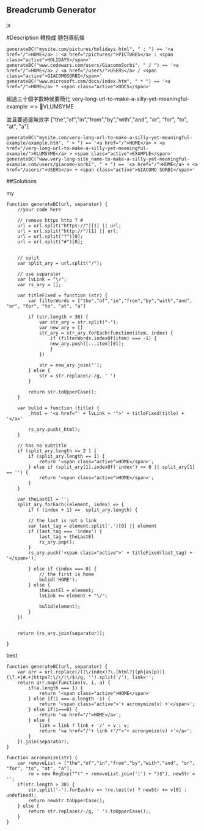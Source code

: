 ## Breadcrumb Generator
js
 
#Description
轉換成 麵包導航條

    generateBC("mysite.com/pictures/holidays.html", " : ") == '<a href="/">HOME</a> : <a href="/pictures/">PICTURES</a> : <span class="active">HOLIDAYS</span>'
    generateBC("www.codewars.com/users/GiacomoSorbi", " / ") == '<a href="/">HOME</a> / <a href="/users/">USERS</a> / <span class="active">GIACOMOSORBI</span>'
    generateBC("www.microsoft.com/docs/index.htm", " * ") == '<a href="/">HOME</a> * <span class="active">DOCS</span>'

超過三十個字數時候要簡化
very-long-url-to-make-a-silly-yet-meaningful-example ＝> VLUMSYME

並且要過濾無效字
["the","of","in","from","by","with","and", "or", "for", "to", "at", "a"]


    generateBC("mysite.com/very-long-url-to-make-a-silly-yet-meaningful-example/example.htm", " > ") == '<a href="/">HOME</a> > <a href="/very-long-url-to-make-a-silly-yet-meaningful-example/">VLUMSYME</a> > <span class="active">EXAMPLE</span>'
    generateBC("www.very-long-site_name-to-make-a-silly-yet-meaningful-example.com/users/giacomo-sorbi", " + ") == '<a href="/">HOME</a> + <a href="/users/">USERS</a> + <span class="active">GIACOMO SORBI</span>'


##Solutions

my

    function generateBC(url, separator) {
        //your code here
        
        // remove https http ? #
        url = url.split("https://")[1] || url;
        url = url.split("http://")[1] || url;
        url = url.split("?")[0];
        url = url.split("#")[0];

        
        // split 
        var split_ary = url.split("/");
        
        // use separator 
        var lvLink = "\/";
        var rs_ary = [];
        
        var titleFixed = function (str) {
            var filterWords = ["the","of","in","from","by","with","and", "or", "for", "to", "at", "a"]
            
            if (str.length > 30) {
                var str_ary = str.split("-");
                var new_ary = []
                str_ary = str_ary.forEach(function(item, index) {
                    if (filterWords.indexOf(item) === -1) {
                    new_ary.push([...item][0]);
                    }
                })
            
                str = new_ary.join('');
            } else {
                str = str.replace(/-/g, ' ')
            }
            
            return str.toUpperCase();
        }
        
        var bulid = function (title) {
            _html = '<a href="' + lvLink + '">' + titleFixed(title) + '</a>'
            
            rs_ary.push(_html);
        }
        
        // has no subtitle
        if (split_ary.length <= 2 ) {
            if (split_ary.length == 1) {
                return '<span class="active">HOME</span>';
            } else if (split_ary[1].indexOf('index') >= 0 || split_ary[1] == '') {
                return '<span class="active">HOME</span>';
            }
        }
        
        var theLastEl = '';
        split_ary.forEach((element, index) => {
            if ( (index + 1) ==  split_ary.length) {

            // the last is not a link
            var last_tag = element.split('.')[0] || element
            if (last_tag === 'index') {
                last_tag = theLastEl
                rs_ary.pop();
            }
            rs_ary.push('<span class="active">' + titleFixed(last_tag) + '</span>');
            
            } else if (index === 0) {
                // the first is home
                bulid('HOME');
            } else {
                theLastEl = element;
                lvLink += element + "\/";
                
                bulid(element);
            }
        })
        
        
        return (rs_ary.join(separator));
    
    }

best

    function generateBC(url, separator) {
        var arr = url.replace(/((\/index)?\.(html?|(ph|as)p))|(\?.+|#.+|https?:\/\/|\/$)/g, '').split('/'), link='';
        return arr.map(function(v, i, a) {
            if(a.length === 1) {
                return '<span class="active">HOME</span>'
            } else if(i === a.length -1) {
                return '<span class="active">'+ acronymize(v) +'</span>';   
            } else if(i===0) {
                return '<a href="/">HOME</a>';      
            } else {
                link = link ? link + '/' + v : v; 
                return '<a href="/'+ link +'/">'+ acronymize(v) +'</a>';
            }
        }).join(separator);
    }

    function acronymize(str) {
        var removeList = ["the","of","in","from","by","with","and", "or", "for", "to", "at", "a"],
            re = new RegExp("^(" + removeList.join('|') + ")$"), newStr = '';
        if(str.length > 30) {
            str.split('-').forEach(v => !re.test(v) ? newStr += v[0] : undefined);
            return newStr.toUpperCase();
        } else {
            return str.replace(/-/g, ' ').toUpperCase();;
        }
    }

